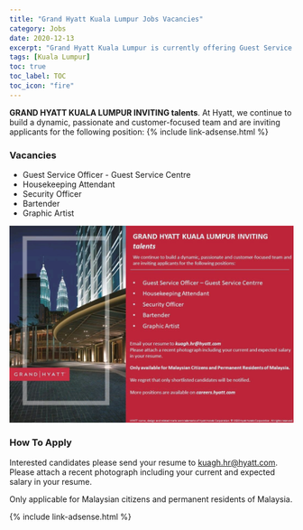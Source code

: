 ```yaml
---
title: "Grand Hyatt Kuala Lumpur Jobs Vacancies" 
category: Jobs 
date: 2020-12-13
excerpt: "Grand Hyatt Kuala Lumpur is currently offering Guest Service Officer, Housekeeping, Security Officer, Bartender and Graphic Artist" 
tags: [Kuala Lumpur] 
toc: true 
toc_label: TOC 
toc_icon: "fire" 
--- 
```


**GRAND HYATT KUALA LUMPUR INVITING talents**.
At Hyatt, we continue to build a dynamic, passionate and customer-focused team and are inviting applicants for the following position:
{% include link-adsense.html %} 

### Vacancies
- Guest Service Officer - Guest Service Centre
- Housekeeping Attendant 
- Security Officer
- Bartender
- Graphic Artist

![Grand Hyatt KL Jobs!](/assets/images/2020-12/grand-hyatt-kuala-lumpur-jobs-dec-2020.jpg "Grand Hyatt Kuala Lumpur Jobs")

### How To Apply
Interested candidates please send your resume to kuagh.hr@hyatt.com. Please attach a recent photograph including your current and expected salary in your resume.

Only applicable for Malaysian citizens and permanent residents of Malaysia.

{% include link-adsense.html %} 